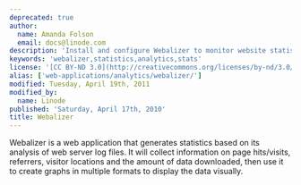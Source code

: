 ```yaml
---
deprecated: true
author:
  name: Amanda Folson
  email: docs@linode.com
description: 'Install and configure Webalizer to monitor website statistics.'
keywords: 'webalizer,statistics,analytics,stats'
license: '[CC BY-ND 3.0](http://creativecommons.org/licenses/by-nd/3.0/us/)'
alias: ['web-applications/analytics/webalizer/']
modified: Tuesday, April 19th, 2011
modified_by:
  name: Linode
published: 'Saturday, April 17th, 2010'
title: Webalizer
---
```


Webalizer is a web application that generates statistics based on its analysis of web server log files. It will collect information on page hits/visits, referrers, visitor locations and the amount of data downloaded, then use it to create graphs in multiple formats to display the data visually.
